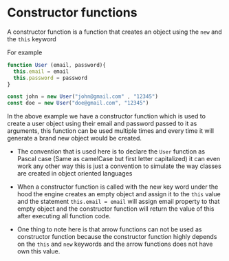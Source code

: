 # Constructor functions

A constructor function is a function that creates an object using the `new` and the `this` keyword

For example

```js
function User (email, password){
  this.email = email
  this.password = password
}

const john = new User("john@gmail.com" , "12345")
const doe = new User("doe@gmail.com", "12345")
```

In the above example we have a constructor function which is used to create a user object using their email and password passed to it as arguments, this function can be used multiple times and every time it will generate a brand new object would be created.

- The convention that is used here is to declare the `User` function as Pascal case (Same as camelCase but first letter capitalized) it can even work any other way this is just a convention to simulate the way classes are created in object oriented languages

- When a constructor function is called with the new key word under the hood the engine creates an empty object and assign it to the `this` value and the statement `this.email = email` will assign email property to that empty object and the constructor function will return the value of this after executing all function code.

- One thing to note here is that arrow functions can not be used as constructor function because the constructor function highly depends on the `this` and `new` keywords and the arrow functions does not have own this value.

